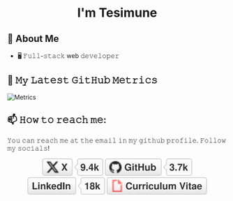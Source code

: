 <h1 align="center">I'm Tesimune
<br>

</div>

## 🚀 About Me
- 🖥 𝙵𝚞𝚕𝚕-𝚜𝚝𝚊𝚌𝚔 web 𝚍𝚎𝚟𝚎𝚕𝚘𝚙𝚎𝚛


## 🔔 𝙼𝚢 𝙻𝚊𝚝𝚎𝚜𝚝 𝙶𝚒𝚝𝙷𝚞𝚋 𝙼𝚎𝚝𝚛𝚒𝚌𝚜
![Metrics](https://metrics.lecoq.io/tesimune?template=classic&base.header=0&gists=1&lines=1&config.timezone=America%2FToronto)

## 📫 𝙷𝚘𝚠 𝚝𝚘 𝚛𝚎𝚊𝚌𝚑 𝚖𝚎:
𝚈𝚘𝚞 𝚌𝚊𝚗 𝚛𝚎𝚊𝚌𝚑 𝚖𝚎 𝚊𝚝 𝚝𝚑𝚎 𝚎𝚖𝚊𝚒𝚕 𝚒𝚗 𝚖𝚢 𝚐𝚒𝚝𝚑𝚞𝚋 𝚙𝚛𝚘𝚏𝚒𝚕𝚎. 𝙵𝚘𝚕𝚕𝚘𝚠 𝚖𝚢 𝚜𝚘𝚌𝚒𝚊𝚕𝚜!

<p align="center">
	<a href="https://twitter.com/tesimune"><img src="https://github.com/terrytangyuan/terrytangyuan/raw/master/imgs/twitter.svg" alt="Twitter"></a>
	<a href="https://github.com/tesimune"><img src="https://github.com/terrytangyuan/terrytangyuan/raw/master/imgs/github.svg" alt="GitHub"></a>
	<a href="https://www.linkedin.com/in/tesimune"><img src="https://github.com/terrytangyuan/terrytangyuan/raw/master/imgs/linkedin.svg" alt="LinkedIn"></a>
	<a href="https://tesimune.vercel.app/Tesimune_CV.pdf"><img src="https://github.com/terrytangyuan/terrytangyuan/raw/master/imgs/cv.svg" alt="Curriculum Vitae"></a>
</p>
